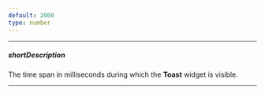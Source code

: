 ```yaml
---
default: 2000
type: number
---
```

---
##### shortDescription
The time span in milliseconds during which the **Toast** widget is visible.

---
